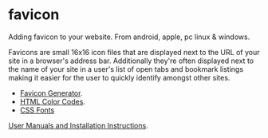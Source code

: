 # favicon
Adding favicon to your website. From android, apple, pc linux &amp; windows.

Favicons are small 16x16 icon files that are displayed next to the URL of your site in a browser's address bar. Additionally they're often displayed next to the name of your site in a user's list of open tabs and bookmark listings making it easier for the user to quickly identify amongst other sites.

<ul>
  <li><a href="https://www.favicon-generator.org/image-editor/">Favicon Generator</a>.</li>
  <li><a href="https://www.hexcolortool.com/">HTML Color Codes</a>.</li>
  <li><a href=">https://www.cssfontstack.com/">CSS Fonts</a></li>
</ul>

<a href="https://www.cleancss.com/user-manuals/">User Manuals and Installation Instructions</a>.
